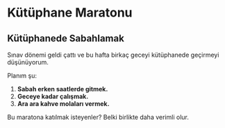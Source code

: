 # Kütüphane Maratonu

## Kütüphanede Sabahlamak

Sınav dönemi geldi çattı ve bu hafta birkaç geceyi kütüphanede geçirmeyi düşünüyorum.

Planım şu:

1. **Sabah erken saatlerde gitmek.**
2. **Geceye kadar çalışmak.**
3. **Ara ara kahve molaları vermek.**

Bu maratona katılmak isteyenler? Belki birlikte daha verimli olur.
